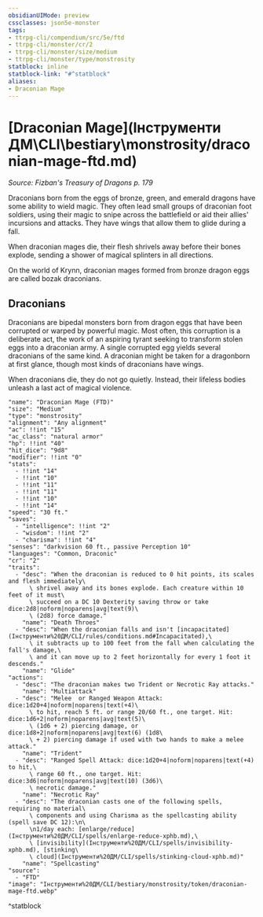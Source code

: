 ```yaml
---
obsidianUIMode: preview
cssclasses: json5e-monster
tags:
- ttrpg-cli/compendium/src/5e/ftd
- ttrpg-cli/monster/cr/2
- ttrpg-cli/monster/size/medium
- ttrpg-cli/monster/type/monstrosity
statblock: inline
statblock-link: "#^statblock"
aliases:
- Draconian Mage
---
```

# [Draconian Mage](Інструменти ДМ\CLI\bestiary\monstrosity/draconian-mage-ftd.md)
*Source: Fizban's Treasury of Dragons p. 179*  

Draconians born from the eggs of bronze, green, and emerald dragons have some ability to wield magic. They often lead small groups of draconian foot soldiers, using their magic to snipe across the battlefield or aid their allies' incursions and attacks. They have wings that allow them to glide during a fall.

When draconian mages die, their flesh shrivels away before their bones explode, sending a shower of magical splinters in all directions.

On the world of Krynn, draconian mages formed from bronze dragon eggs are called bozak draconians.

## Draconians

Draconians are bipedal monsters born from dragon eggs that have been corrupted or warped by powerful magic. Most often, this corruption is a deliberate act, the work of an aspiring tyrant seeking to transform stolen eggs into a draconian army. A single corrupted egg yields several draconians of the same kind. A draconian might be taken for a dragonborn at first glance, though most kinds of draconians have wings.

When draconians die, they do not go quietly. Instead, their lifeless bodies unleash a last act of magical violence.

```statblock
"name": "Draconian Mage (FTD)"
"size": "Medium"
"type": "monstrosity"
"alignment": "Any alignment"
"ac": !!int "15"
"ac_class": "natural armor"
"hp": !!int "40"
"hit_dice": "9d8"
"modifier": !!int "0"
"stats":
  - !!int "14"
  - !!int "10"
  - !!int "11"
  - !!int "11"
  - !!int "10"
  - !!int "14"
"speed": "30 ft."
"saves":
  - "intelligence": !!int "2"
  - "wisdom": !!int "2"
  - "charisma": !!int "4"
"senses": "darkvision 60 ft., passive Perception 10"
"languages": "Common, Draconic"
"cr": "2"
"traits":
  - "desc": "When the draconian is reduced to 0 hit points, its scales and flesh immediately\
      \ shrivel away and its bones explode. Each creature within 10 feet of it must\
      \ succeed on a DC 10 Dexterity saving throw or take dice:2d8|noform|noparens|avg|text(9)\
      \ (2d8) force damage."
    "name": "Death Throes"
  - "desc": "When the draconian falls and isn't [incapacitated](Інструменти%20ДМ/CLI/rules/conditions.md#Incapacitated),\
      \ it subtracts up to 100 feet from the fall when calculating the fall's damage,\
      \ and it can move up to 2 feet horizontally for every 1 foot it descends."
    "name": "Glide"
"actions":
  - "desc": "The draconian makes two Trident or Necrotic Ray attacks."
    "name": "Multiattack"
  - "desc": "Melee  or Ranged Weapon Attack: dice:1d20+4|noform|noparens|text(+4)\
      \ to hit, reach 5 ft. or range 20/60 ft., one target. Hit: dice:1d6+2|noform|noparens|avg|text(5)\
      \ (1d6 + 2) piercing damage, or dice:1d8+2|noform|noparens|avg|text(6) (1d8\
      \ + 2) piercing damage if used with two hands to make a melee attack."
    "name": "Trident"
  - "desc": "Ranged Spell Attack: dice:1d20+4|noform|noparens|text(+4) to hit,\
      \ range 60 ft., one target. Hit: dice:3d6|noform|noparens|avg|text(10) (3d6)\
      \ necrotic damage."
    "name": "Necrotic Ray"
  - "desc": "The draconian casts one of the following spells, requiring no material\
      \ components and using Charisma as the spellcasting ability (spell save DC 12):\n\
      \n1/day each: [enlarge/reduce](Інструменти%20ДМ/CLI/spells/enlarge-reduce-xphb.md),\
      \ [invisibility](Інструменти%20ДМ/CLI/spells/invisibility-xphb.md), [stinking\
      \ cloud](Інструменти%20ДМ/CLI/spells/stinking-cloud-xphb.md)"
    "name": "Spellcasting"
"source":
  - "FTD"
"image": "Інструменти%20ДМ/CLI/bestiary/monstrosity/token/draconian-mage-ftd.webp"
```
^statblock
